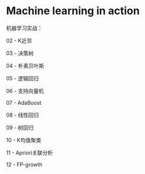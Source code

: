 # Machine learning in action
机器学习实战：


02 - K近邻


03 - 决策树


04 - 朴素贝叶斯


05 - 逻辑回归


06 - 支持向量机


07 - AdaBoost


08 - 线性回归


09 - 树回归


10 - K均值聚类


11 - Apriori关联分析


12 - FP-growth
